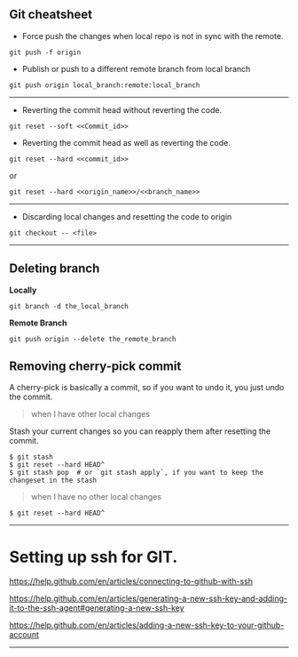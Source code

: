Git cheatsheet
---

- Force push the changes when local repo is not in sync with the remote.

```
git push -f origin
```

- Publish or push to a different remote branch from local branch

```
git push origin local_branch:remote:local_branch
```


---

- Reverting the commit head without reverting the code.

```
git reset --soft <<Commit_id>>
```

- Reverting the commit head as well as reverting the code.

```
git reset --hard <<commit_id>>
```

or

```
git reset --hard <<origin_name>>/<<branch_name>>
```

---

- Discarding local changes and resetting the code to origin

```
git checkout -- <file>
```

---

## Deleting branch

**Locally**
```
git branch -d the_local_branch
```

**Remote Branch**

```
git push origin --delete the_remote_branch
```

## Removing cherry-pick commit

A cherry-pick is basically a commit, so if you want to undo it, you just undo the commit.

> when I have other local changes

Stash your current changes so you can reapply them after resetting the commit.

```
$ git stash
$ git reset --hard HEAD^
$ git stash pop  # or `git stash apply`, if you want to keep the changeset in the stash
```

> when I have no other local changes

```
$ git reset --hard HEAD^
```

----

# Setting up ssh for GIT.

https://help.github.com/en/articles/connecting-to-github-with-ssh

https://help.github.com/en/articles/generating-a-new-ssh-key-and-adding-it-to-the-ssh-agent#generating-a-new-ssh-key

https://help.github.com/en/articles/adding-a-new-ssh-key-to-your-github-account
















----
